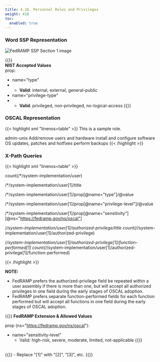 ```yaml
---
title: 4.18. Personnel Roles and Privileges
weight: 418
toc:
  enabled: true
---
```


### **Word SSP Representation**

<img src="/img/ssp-figure-4_18.png" alt="FedRAMP SSP Section 1 image">

{{<callout>}}  
**NIST Accepted Values**<br>
prop:
- name="type" 
- - **Valid**: internal, external, general-public
- name="privilege-type"
- - **Valid**: privileged, non-privileged, no-logical-access
{{</callout>}}  

### **OSCAL Representation**

{{< highlight xml "linenos=table" >}}
<metadata>
      <role id="admin-unix">
         <title>Unix Administrator</title>
         <desc>This is a sample role.</desc>
      </role>
   </metadata>
   <!-- import -->
   <!-- system characteristics -->
   <system-implementation>
      <!-- prop -->
      <user uuid="uuid-value">
         <title>Unix System Administrator</title>
         <prop name="sensitivity" ns=https://fedramp.gov/ns/oscal value=”limited”/>
         <prop name="type" value="external"/>
         <prop name="privilege-level" value="no-logical-access"/>
         <role-id>admin-unix</role-id>
         <authorized-privilege>
            <title>Full administrative access (root)</title>
            <function-performed>Add/remove users and hardware</function-performed>
            <function-performed>install and configure software</function-performed>
            <function-performed>OS updates, patches and hotfixes</function-performed>
            <function-performed>perform backups</function-performed>
         </authorized-privilege>
         <!-- for each user repeat authorized-privilege assembly for each privilege -->
      </user>
      <!-- repeat user assembly for each row in Table 9-1 -->
   </system-implementation >
{{< /highlight >}}

### **X-Path Queries**

{{< highlight xml "linenos=table" >}}
<!-- Number of entries in the role table: -->
count(/*/system-implementation/user)

<!-- Role: -->
/*/system-implementation/user[1]/title

<!-- Internal or External: -->
/*/system-implementation/user[1]/prop[@name="type"]/@value

<!-- Privileged, Non-Privileged, or No Logical Access: -->
/*/system-implementation/user[1]/prop[@name="privilege-level"]/@value

<!-- Sensitivity Level: -->
/*/system-implementation/user[1]/prop[@name="sensitivity"][@ns="https://fedramp.gov/ns/oscal"]

<!-- Authorized Privileges: -->
/*/system-implementation/user[1]/authorized-privilege/title
	count(/*/system-implementation/user[1]/authorized-privilege)

<!-- Functions Performed: -->
/*/system-implementation/user[1]/authorized-privilege[1]/function-performed[1]
	count(/*/system-implementation/user[1]/authorized-privilege[1]/function-performed)

{{< /highlight >}}

**NOTE:** 

- FedRAMP prefers the authorized-privilege field be repeated within a user assembly if there is more than one, but will accept all authorized privileges in one field during the early stages of OSCAL adoption.
- FedRAMP prefers separate function-performed fields for each function performed but will accept all functions in one field during the early stages of OSCAL adoption. 




{{<callout>}}
**FedRAMP Extension & Allowed Values**

prop (ns="https://fedramp.gov/ns/oscal"):
- name="sensitivity-level"
    - Valid: high-risk, severe, moderate, limited, not-applicable
{{</callout>}}  
<br>
{{<callout>}}
- Replace "[1]" with "[2]", "[3]", etc.
{{</callout>}}     